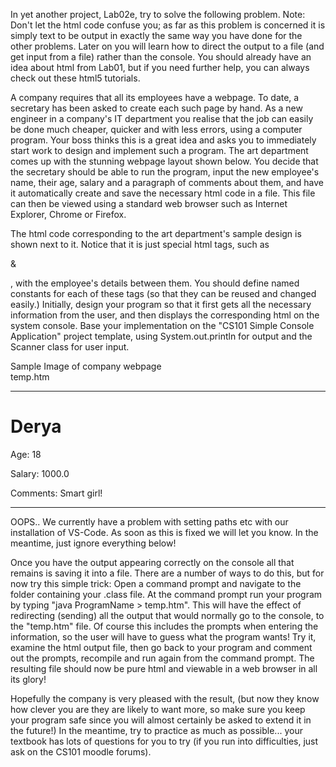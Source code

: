  In yet another project, Lab02e, try to solve the following problem. Note: Don't let the html code confuse you; as far as this problem is concerned it is simply text to be output in exactly the same way you have done for the other problems. Later on you will learn how to direct the output to a file (and get input from a file) rather than the console. You should already have an idea about html from Lab01, but if you need further help, you can always check out these html5 tutorials.

A company requires that all its employees have a webpage. To date, a secretary has been asked to create each such page by hand. As a new engineer in a company's IT department you realise that the job can easily be done much cheaper, quicker and with less errors, using a computer program. Your boss thinks this is a great idea and asks you to immediately start work to design and implement such a program. The art department comes up with the stunning webpage layout shown below. You decide that the secretary should be able to run the program, input the new employee's name, their age, salary and a paragraph of comments about them, and have it automatically create and save the necessary html code in a file. This file can then be viewed using a standard web browser such as Internet Explorer, Chrome or Firefox.

The html code corresponding to the art department's sample design is shown next to it. Notice that it is just special html tags, such as <p> & </p>, with the employee's details between them. You should define named constants for each of these tags (so that they can be reused and changed easily.) Initially, design your program so that it first gets all the necessary information from the user, and then displays the corresponding html on the system console.  Base your implementation on the "CS101 Simple Console Application" project template, using System.out.println for output and the Scanner class for user input.

Sample Image of company webpage 	
temp.htm

<!DOCTYPE html>

<html>

<head>
<title>Derya's Home Page</title>
</head>

<body>

<hr>
<h1>Derya</h1>
<p>Age: 18</p>
<p>Salary: 1000.0</p>
<p>Comments: Smart girl!</p>
<hr>

</body>

</html>
 

OOPS.. We currently have a problem with setting paths etc with our installation of VS-Code.
As soon as this is fixed we will let you know. In the meantime, just ignore everything below!

Once you have the output appearing correctly on the console all that remains is saving it into a file. There are a number of ways to do this, but for now try this simple trick: Open a command prompt and navigate to the folder containing your .class file. At the command prompt run your program by typing "java ProgramName > temp.htm".  This will have the effect of redirecting (sending) all the output that would normally go to the console, to the "temp.htm" file. Of course this includes the prompts when entering the information, so the user will have to guess what the program wants! Try it, examine the html output file, then go back to your program and comment out the prompts, recompile and run again from the command prompt. The resulting file should now be pure html and viewable in a web browser in all its glory!

Hopefully the company is very pleased with the result, (but now they know how clever you are they are likely to want more, so make sure you keep your program safe since you will almost certainly be asked to extend it in the future!) In the meantime, try to practice as much as possible... your textbook has lots of questions for you to try (if you run into difficulties, just ask on the CS101 moodle forums).